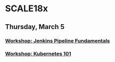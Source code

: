 # SCALE18x

## Thursday, March 5

### [Workshop: Jenkins Pipeline Fundamentals](5-jenkins-pipeline-fundamentals.md)

### [Workshop: Kubernetes 101](5-kubernetes-101.md)
